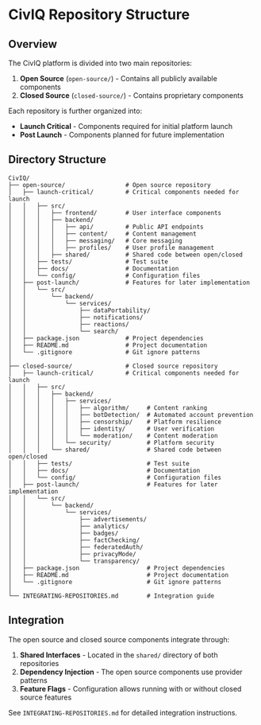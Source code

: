 # CivIQ Repository Structure

## Overview

The CivIQ platform is divided into two main repositories:

1. **Open Source** (`open-source/`) - Contains all publicly available components
2. **Closed Source** (`closed-source/`) - Contains proprietary components

Each repository is further organized into:

- **Launch Critical** - Components required for initial platform launch
- **Post Launch** - Components planned for future implementation

## Directory Structure

```
CivIQ/
├── open-source/                 # Open source repository
│   ├── launch-critical/         # Critical components needed for launch
│   │   ├── src/
│   │   │   ├── frontend/        # User interface components
│   │   │   ├── backend/
│   │   │   │   ├── api/         # Public API endpoints
│   │   │   │   ├── content/     # Content management
│   │   │   │   ├── messaging/   # Core messaging
│   │   │   │   ├── profiles/    # User profile management
│   │   │   ├── shared/          # Shared code between open/closed
│   │   ├── tests/               # Test suite
│   │   ├── docs/                # Documentation
│   │   └── config/              # Configuration files
│   ├── post-launch/             # Features for later implementation
│   │   └── src/
│   │       └── backend/
│   │           └── services/
│   │               ├── dataPortability/
│   │               ├── notifications/
│   │               ├── reactions/
│   │               └── search/
│   ├── package.json             # Project dependencies
│   ├── README.md                # Project documentation
│   └── .gitignore               # Git ignore patterns
│
├── closed-source/               # Closed source repository
│   ├── launch-critical/         # Critical components needed for launch
│   │   ├── src/
│   │   │   ├── backend/
│   │   │   │   ├── services/
│   │   │   │   │   ├── algorithm/     # Content ranking
│   │   │   │   │   ├── botDetection/  # Automated account prevention
│   │   │   │   │   ├── censorship/    # Platform resilience 
│   │   │   │   │   ├── identity/      # User verification
│   │   │   │   │   └── moderation/    # Content moderation
│   │   │   │   └── security/          # Platform security
│   │   │   └── shared/                # Shared code between open/closed
│   │   ├── tests/                     # Test suite
│   │   ├── docs/                      # Documentation
│   │   └── config/                    # Configuration files
│   ├── post-launch/                   # Features for later implementation
│   │   └── src/
│   │       └── backend/
│   │           └── services/
│   │               ├── advertisements/
│   │               ├── analytics/
│   │               ├── badges/
│   │               ├── factChecking/
│   │               ├── federatedAuth/
│   │               ├── privacyMode/
│   │               └── transparency/
│   ├── package.json                   # Project dependencies
│   ├── README.md                      # Project documentation
│   └── .gitignore                     # Git ignore patterns
│
└── INTEGRATING-REPOSITORIES.md        # Integration guide
```

## Integration

The open source and closed source components integrate through:

1. **Shared Interfaces** - Located in the `shared/` directory of both repositories
2. **Dependency Injection** - The open source components use provider patterns
3. **Feature Flags** - Configuration allows running with or without closed source features

See `INTEGRATING-REPOSITORIES.md` for detailed integration instructions.